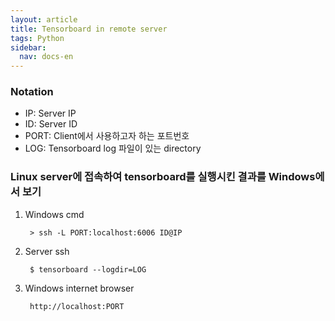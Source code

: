 ```yaml
---
layout: article
title: Tensorboard in remote server
tags: Python
sidebar:
  nav: docs-en
---
```


### Notation
- IP: Server IP
- ID: Server ID
- PORT: Client에서 사용하고자 하는 포트번호
- LOG: Tensorboard log 파일이 있는 directory


### Linux server에 접속하여 tensorboard를 실행시킨 결과를 Windows에서 보기
1. Windows cmd

        > ssh -L PORT:localhost:6006 ID@IP

2. Server ssh

        $ tensorboard --logdir=LOG

3. Windows internet browser

        http://localhost:PORT
